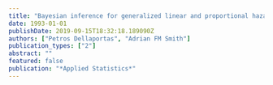 ```yaml
---
title: "Bayesian inference for generalized linear and proportional hazards models via Gibbs sampling"
date: 1993-01-01
publishDate: 2019-09-15T18:32:18.189090Z
authors: ["Petros Dellaportas", "Adrian FM Smith"]
publication_types: ["2"]
abstract: ""
featured: false
publication: "*Applied Statistics*"
---
```


